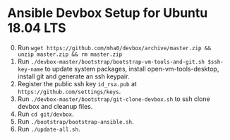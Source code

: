 # Ansible Devbox Setup for Ubuntu 18.04 LTS

0. Run `wget https://github.com/mha0/devbox/archive/master.zip && unzip master.zip && rm master.zip` 
1. Run `./devbox-master/bootstrap/bootstrap-vm-tools-and-git.sh $ssh-key-name` to update system packages, install open-vm-tools-desktop, install git and generate an ssh keypair.
2. Register the public ssh key `id_rsa.pub` at `https://github.com/settings/keys`.
3. Run `./devbox-master/bootstrap/git-clone-devbox.sh` to ssh clone devbox and cleanup files.
4. Run `cd git/devbox`.
5. Run `./bootstrap/bootstrap-ansible.sh`.
5. Run `./update-all.sh`.

